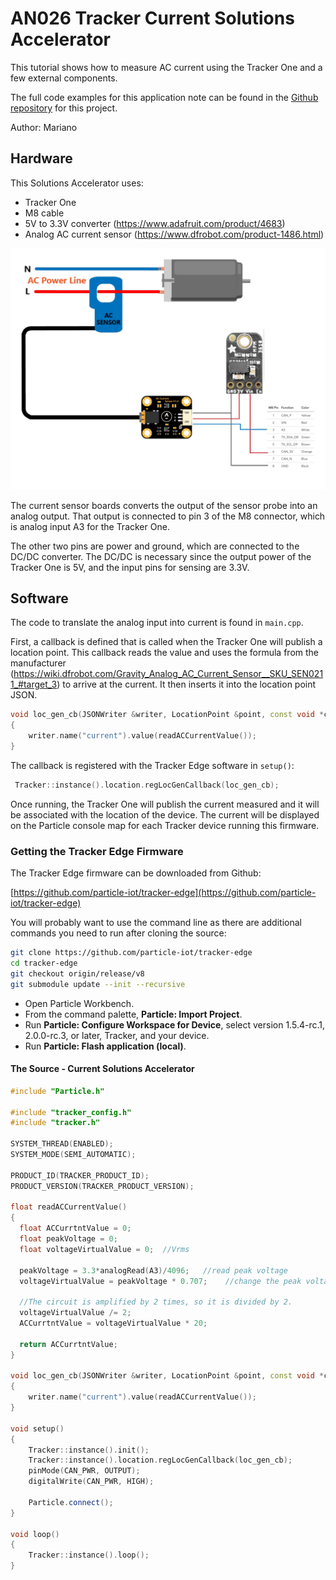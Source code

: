 # AN026 Tracker Current Solutions Accelerator

This tutorial shows how to measure AC current using the Tracker One and a few external components. 

The full code examples for this application note can be found in the [Github repository](https://github.com/particle-iot/app-notes/tree/master/AN026-Tracker-Current-Solutions-Accelerator) for this project.

Author: Mariano

## Hardware

This Solutions Accelerator uses:
* Tracker One
* M8 cable
* 5V to 3.3V converter (https://www.adafruit.com/product/4683)
* Analog AC current sensor (https://www.dfrobot.com/product-1486.html)

<img src="images/current_sensor.png" alt="Circuit" width="600"/>

The current sensor boards converts the output of the sensor probe into an analog output. That output is connected to pin 3 of the M8 connector, which is analog input A3 for the Tracker One.

The other two pins are power and ground, which are connected to the DC/DC converter. The DC/DC is necessary since the output power of the Tracker One is 5V, and the input pins for sensing are 3.3V.

## Software

The code to translate the analog input into current is found in `main.cpp`.

First, a callback is defined that is called when the Tracker One will publish a location point. This callback reads the value and uses the formula from the manufacturer (https://wiki.dfrobot.com/Gravity_Analog_AC_Current_Sensor__SKU_SEN0211_#target_3) to arrive at the current. It then inserts it into the location point JSON.

```c++
void loc_gen_cb(JSONWriter &writer, LocationPoint &point, const void *context)
{
    writer.name("current").value(readACCurrentValue());
}
```

The callback is registered with the Tracker Edge software in `setup()`:

```c++
 Tracker::instance().location.regLocGenCallback(loc_gen_cb);
```

Once running, the Tracker One will publish the current measured and it will be associated with the location of the device. The current will be displayed on the Particle console map for each Tracker device running this firmware.

### Getting the Tracker Edge Firmware

The Tracker Edge firmware can be downloaded from Github:

[https://github.com/particle-iot/tracker-edge](https://github.com/particle-iot/tracker-edge)

You will probably want to use the command line as there are additional commands you need to run after cloning the source:

```bash
git clone https://github.com/particle-iot/tracker-edge 
cd tracker-edge
git checkout origin/release/v8
git submodule update --init --recursive
```

- Open Particle Workbench.
- From the command palette, **Particle: Import Project**.
- Run **Particle: Configure Workspace for Device**, select version 1.5.4-rc.1, 2.0.0-rc.3, or later, Tracker, and your device.
- Run **Particle: Flash application (local)**.

#### The Source - Current Solutions Accelerator

```c++
#include "Particle.h"

#include "tracker_config.h"
#include "tracker.h"

SYSTEM_THREAD(ENABLED);
SYSTEM_MODE(SEMI_AUTOMATIC);

PRODUCT_ID(TRACKER_PRODUCT_ID);
PRODUCT_VERSION(TRACKER_PRODUCT_VERSION);

float readACCurrentValue()
{
  float ACCurrtntValue = 0;
  float peakVoltage = 0;
  float voltageVirtualValue = 0;  //Vrms

  peakVoltage = 3.3*analogRead(A3)/4096;   //read peak voltage
  voltageVirtualValue = peakVoltage * 0.707;    //change the peak voltage to the Virtual Value of voltage

  //The circuit is amplified by 2 times, so it is divided by 2.
  voltageVirtualValue /= 2;  
  ACCurrtntValue = voltageVirtualValue * 20;

  return ACCurrtntValue;
}

void loc_gen_cb(JSONWriter &writer, LocationPoint &point, const void *context)
{
    writer.name("current").value(readACCurrentValue());
}

void setup()
{   
    Tracker::instance().init();
    Tracker::instance().location.regLocGenCallback(loc_gen_cb);
    pinMode(CAN_PWR, OUTPUT);
    digitalWrite(CAN_PWR, HIGH);

    Particle.connect();
}

void loop()
{
    Tracker::instance().loop();
}
```
